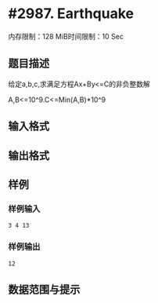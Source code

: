 # #2987. Earthquake

内存限制：128 MiB时间限制：10 Sec

## 题目描述

给定a,b,c,求满足方程Ax+By<=C的非负整数解

A,B<=10^9.C<=Min(A,B)*10^9

## 输入格式

## 输出格式

## 样例

### 样例输入

    
    3 4 13
    
    

### 样例输出

    
    12
    
    
    

## 数据范围与提示
